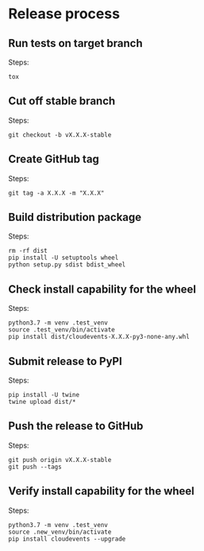 # Release process

## Run tests on target branch

Steps:

    tox

## Cut off stable branch

Steps:

    git checkout -b vX.X.X-stable


## Create GitHub tag

Steps:

    git tag -a X.X.X -m "X.X.X"


## Build distribution package

Steps:

    rm -rf dist
    pip install -U setuptools wheel
    python setup.py sdist bdist_wheel


## Check install capability for the wheel

Steps:

    python3.7 -m venv .test_venv
    source .test_venv/bin/activate
    pip install dist/cloudevents-X.X.X-py3-none-any.whl


## Submit release to PyPI

Steps:

    pip install -U twine
    twine upload dist/*


## Push the release to GitHub

Steps:

    git push origin vX.X.X-stable
    git push --tags


## Verify install capability for the wheel

Steps:

    python3.7 -m venv .test_venv
    source .new_venv/bin/activate
    pip install cloudevents --upgrade
